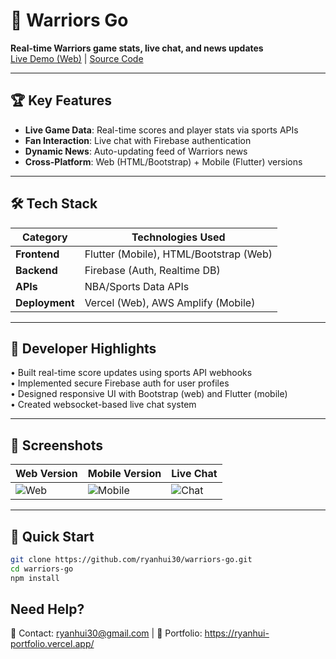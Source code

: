 # 🏀 Warriors Go  

**Real-time Warriors game stats, live chat, and news updates**  
[Live Demo (Web)](https://warriors-go.vercel.app/) | [Source Code](https://github.com/ryanhui30/warriors-go)

---

## 🏆 Key Features  
- **Live Game Data**: Real-time scores and player stats via sports APIs  
- **Fan Interaction**: Live chat with Firebase authentication  
- **Dynamic News**: Auto-updating feed of Warriors news  
- **Cross-Platform**: Web (HTML/Bootstrap) + Mobile (Flutter) versions  

---

## 🛠 Tech Stack  
| Category       | Technologies Used                          |
|----------------|-------------------------------------------|
| **Frontend**   | Flutter (Mobile), HTML/Bootstrap (Web)    |
| **Backend**    | Firebase (Auth, Realtime DB)              |
| **APIs**       | NBA/Sports Data APIs                      |
| **Deployment** | Vercel (Web), AWS Amplify (Mobile)        |

---

## 🎯 Developer Highlights  
• Built real-time score updates using sports API webhooks  
• Implemented secure Firebase auth for user profiles  
• Designed responsive UI with Bootstrap (web) and Flutter (mobile)  
• Created websocket-based live chat system  

---

## 📱 Screenshots  
| Web Version | Mobile Version | Live Chat |
|-------------|----------------|-----------|
| ![Web](https://i.imgur.com/web.png) | ![Mobile](https://i.imgur.com/mobile.png) | ![Chat](https://i.imgur.com/chat.png) |

---

## 🚀 Quick Start  
  ```bash
  git clone https://github.com/ryanhui30/warriors-go.git
  cd warriors-go
  npm install
  ```

## **Need Help**?
📩 Contact: ryanhui30@gmail.com | 🔗 Portfolio: https://ryanhui-portfolio.vercel.app/


